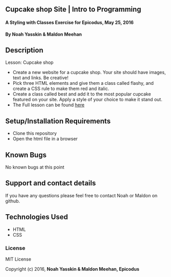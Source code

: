 ## Cupcake shop Site | Intro to Programming

#### A Styling with Classes Exercise for Epicodus, May 25, 2016

#### By Noah Yasskin & Maldon Meehan

## Description
Lesson: Cupcake shop
* Create a new website for a cupcake shop. Your site should have images, text and links. Be creative!
* Pick three HTML elements and give them a class called flashy, and create a CSS rule to make them red and italic.
* Create a class called best and add it to the most popular cupcake featured on your site. Apply a style of your choice to make it stand out.
* The Full lesson can be found
<a href="https://www.learnhowtoprogram.com/intro-to-programming/git-html-and-css/practice-styling-with-classes">here</a>

## Setup/Installation Requirements
* Clone this repository
* Open the html file in a browser

## Known Bugs

No known bugs at this point

## Support and contact details

If you have any questions please feel free to contact Noah or Maldon on github.

## Technologies Used

* HTML
* CSS

### License

MIT License

Copyright (c) 2016, **Noah Yasskin & Maldon Meehan, Epicodus**
